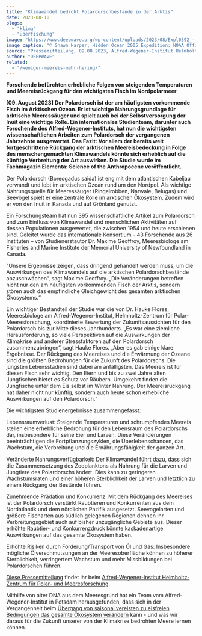```yaml
---
title: "Klimawandel bedroht Polardorschbestände in der Arktis"
date: 2023-08-10
blogs: 
  - "klima"
  - "überfischung"
image: "https://www.deepwave.org/wp-content/uploads/2023/08/Expl0392_-_Flickr_-_NOAA_Photo_Library.jpg"
image_caption: "© Shawn Harper, Hidden Ocean 2005 Expedition: NOAA Office of Ocean Exploration / Wikimedia Commons (CC BY 2.0)"
source: "Pressemitteilung, 09.08.2023, Alfred-Wegener-Institut Helmholtz-Zentrum für Polar- und Meeresforschung"
author: "DEEPWAVE"
related: 
  - "/weniger-meereis-mehr-hering/"
---
```


**Forschende befürchten erhebliche Folgen von steigenden Temperaturen und Meereisrückgang für den wichtigsten Fisch im Nordpolarmeer**

**\[09. August 2023\] Der Polardorsch ist der am häufigsten vorkommende Fisch im Arktischen Ozean. Er ist wichtige Nahrungsgrundlage für arktische Meeressäuger und spielt auch bei der Selbstversorgung der Inuit eine wichtige Rolle. Ein internationales Studienteam, darunter auch Forschende des Alfred-Wegener-Instituts, hat nun die wichtigsten wissenschaftlichen Arbeiten zum Polardorsch der vergangenen Jahrzehnte ausgewertet. Das Fazit: Vor allem der bereits weit fortgeschrittene Rückgang der arktischen Meereisbedeckung in Folge des menschengemachten Klimawandels könnte sich erheblich auf die künftige Verbreitung der Art auswirken. Die Studie wurde im Fachmagazin Elementa: Science of the Anthropocene veröffentlicht.**

Der Polardorsch (Boreogadus saida) ist eng mit dem atlantischen Kabeljau verwandt und lebt im arktischen Ozean rund um den Nordpol. Als wichtige Nahrungsquelle für Meeressäuger (Ringelrobben, Narwale, Belugas) und Seevögel spielt er eine zentrale Rolle im arktischen Ökosystem. Zudem wird er von den Inuit in Kanada und auf Grönland genutzt.

Ein Forschungsteam hat nun 395 wissenschaftliche Artikel zum Polardorsch und zum Einfluss von Klimawandel und menschlichen Aktivitäten auf dessen Populationen ausgewertet, die zwischen 1954 und heute erschienen sind. Geleitet wurde das internationale Konsortium – 43 Forschende aus 26 Instituten – von Studienerstautor Dr. Maxime Geoffroy, Meeresbiologe am Fisheries and Marine Institute der Memorial University of Newfoundland in Kanada.

"Unsere Ergebnisse zeigen, dass dringend gehandelt werden muss, um die Auswirkungen des Klimawandels auf die arktischen Polardorschbestände abzuschwächen“, sagt Maxime Geoffroy. „Die Veränderungen betreffen nicht nur den am häufigsten vorkommenden Fisch der Arktis, sondern stören auch das empfindliche Gleichgewicht des gesamten arktischen Ökosystems.“

Ein wichtiger Bestandteil der Studie war die von Dr. Hauke Flores, Meeresbiologe am Alfred-Wegener-Institut, Helmholtz-Zentrum für Polar- Meeresforschung, koordinierte Bewertung der Zukunftsaussichten für den Polardorsch bis zur Mitte dieses Jahrhunderts. „Es war eine ziemliche Herausforderung, so viele Perspektiven auf die Auswirkungen der Klimakrise und anderer Stressfaktoren auf den Polardorsch zusammenzubringen“, sagt Hauke Flores. „Aber es gab einige klare Ergebnisse. Der Rückgang des Meereises und die Erwärmung der Ozeane sind die größten Bedrohungen für die Zukunft des Polardorschs. Die jüngsten Lebensstadien sind dabei am anfälligsten. Das Meereis ist für diesen Fisch sehr wichtig. Den Eiern und bis zu zwei Jahre alten Jungfischen bietet es Schutz vor Räubern. Umgekehrt finden die Jungfische unter dem Eis selbst im Winter Nahrung. Der Meereisrückgang hat daher nicht nur künftig, sondern auch heute schon erhebliche Auswirkungen auf den Polardorsch.“

Die wichtigsten Studienergebnisse zusammengefasst:

Lebensraumverlust: Steigende Temperaturen und schrumpfendes Meereis stellen eine erhebliche Bedrohung für den Lebensraum des Polardorschs dar, insbesondere für seine Eier und Larven. Diese Veränderungen beeinträchtigen die Fortpflanzungszyklen, die Überlebenschancen, das Wachstum, die Verbreitung und die Ernährungsfähigkeit der ganzen Art.

Veränderte Nahrungsverfügbarkeit: Der Klimawandel führt dazu, dass sich die Zusammensetzung des Zooplanktons als Nahrung für die Larven und Jungtiere des Polardorschs ändert. Dies kann zu geringeren Wachstumsraten und einer höheren Sterblichkeit der Larven und letztlich zu einem Rückgang der Bestände führen.

Zunehmende Prädation und Konkurrenz: Mit dem Rückgang des Meereises ist der Polardorsch verstärkt Raubtieren und Konkurrenten aus dem Nordatlantik und dem nördlichen Pazifik ausgesetzt. Seevogelarten und größere Fischarten aus südlich gelegenen Regionen dehnen ihr Verbreitungsgebiet auch auf bisher unzugängliche Gebiete aus. Dieser erhöhte Raubtier- und Konkurrenzdruck könnte kaskadenartige Auswirkungen auf das gesamte Ökosystem haben.

Erhöhte Risiken durch Förderung/Transport von Öl und Gas: Insbesondere mögliche Ölverschmutzungen an der Meeresoberfläche können zu höherer Sterblichkeit, verringertem Wachstum und mehr Missbildungen bei Polardorschen führen.

[Diese Pressemitteilung](https://www.awi.de/ueber-uns/service/presse/presse-detailansicht/klimawandel-bedroht-polardorschbestaende-in-der-arktis.html) findet ihr beim [Alfred-Wegener-Institut Helmholtz-Zentrum für Polar- und Meeresforschung](https://www.awi.de/).

Mithilfe von alter DNA aus dem Meeresgrund hat ein Team vom Alfred-Wegener-Institut in Potsdam herausgefunden, dass sich in der Vergangenheit beim [Übergang von saisonal vereisten zu eisfreien Bedingungen das gesamte Ökosystem verändern](https://www.deepwave.org/weniger-meereis-mehr-hering/) kann - und was wir daraus für die Zukunft unserer von der Klimakrise bedrohten Meere lernen können.
